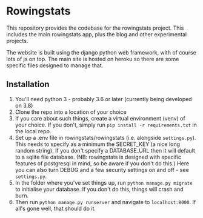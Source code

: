 # Rowingstats
This repository provides the codebase for the rowingstats project. This includes the main rowingstats app, plus the blog and other experimental projects.

The website is built using the django python web framework, with of course lots of js on top. The main site is hosted on heroku so there are some specific files designed to manage that.

## Installation
1. You'll need python 3 - probably 3.6 or later (currently being developed on 3.8)
2. Clone the repo into a location of your choice
3. If you care about such things, create a virtual environment (venv) of your choice. If you don't, simply run `pip install -r requirements.txt` in the local repo.
4. Set up a .env file in rowingstats/rowingstats (i.e. alongside `settings.py`). This needs to specify as a minimum the SECRET_KEY (a nice long random string). If you don't specify a DATABASE_URL then it will default to a sqlite file database. (NB: rowingstats is designed with specific features of postgresql in mind, so be aware if you don't do this.) Here you can also turn DEBUG and a few security settings on and off - see `settings.py`.
5. In the folder where you've set things up, run `python manage.py migrate` to initialise your database. If you don't do this, things will crash and burn.
6. Then run `python manage.py runserver` and navigate to `localhost:8000`. If all's gone well, that should do it.